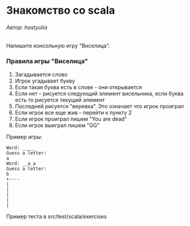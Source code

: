 # Знакомство со scala
###### Автор: hastyulia

Напишите консольную игру "Виселица".

### Правила игры "Виселица"
1) Загадывается слово
2) Игрок угадывает букву
3) Если такая буква есть в слове - они открывается
4) Если нет - рисуется следующий элемент висельника, если буква есть то рисуется текущий элемент
5) Последней рисуется "веревка". Это означает что игрок проиграл
6) Если игрок все еще жив - перейти к пункту 2
7) Если игрок проиграл пишем "You are dead"
8) Если игрок выиграл пишем "GG"

Пример игры:

    Word: _____
    Guess a letter:
    a
    Word: __a_a
    Guess a letter:
    b
    +----
    |
    |
    |
    |
    |

Пример теста в src/test/scala/exercises
